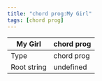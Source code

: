 ```yaml
---
title: "chord prog:My Girl"
tags: [chord prog]
---
```


|My Girl|chord prog|
|---|---|
|Type|chord prog|
|Root string|undefined|

